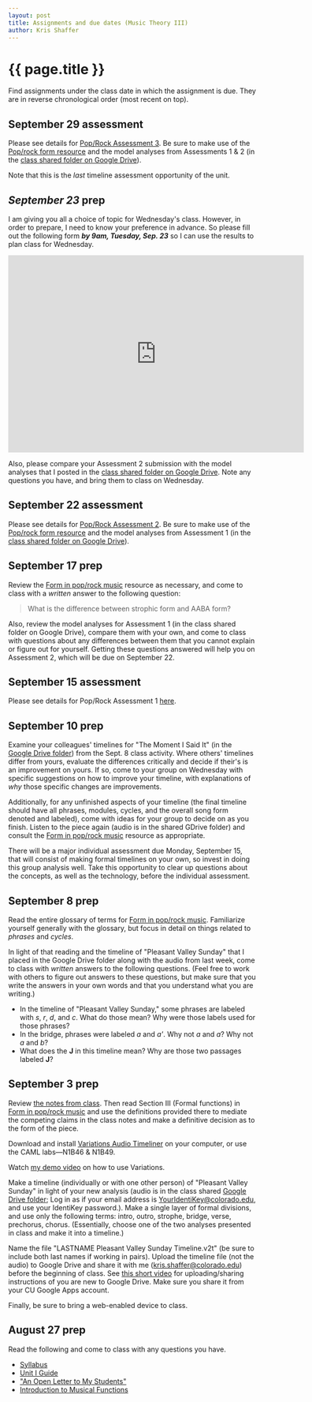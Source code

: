 ```yaml
---
layout: post
title: Assignments and due dates (Music Theory III)
author: Kris Shaffer
---
```


# {{ page.title }} #

Find assignments under the class date in which the assignment is due. They are in reverse chronological order (most recent on top).

## September 29 assessment

Please see details for [Pop/Rock Assessment 3](materials/mt3-PopRockAnalysis3.html). Be sure to make use of the [Pop/rock form resource](http://openmusictheory.com/popRockForm.html) and the model analyses from Assessments  1 & 2 (in the [class shared folder on Google Drive](https://drive.google.com/open?id=0B9o4hmKNoi6cT29FblliMTk0NUE&authuser=1)).

Note that this is the *last* timeline assessment opportunity of the unit.

## *September 23* prep

I am giving you all a choice of topic for Wednesday's class. However, in order to prepare, I need to know your preference in advance. So please fill out the following form ***by 9am, Tuesday, Sep. 23*** so I can use the results to plan class for Wednesday. 

<iframe src="https://docs.google.com/forms/d/1rBzEpJsbrL3u7Mk1GMi5Q5WOG4RTvtX9No5fxiNoglw/viewform?embedded=true" width="600" height="400" frameborder="0" marginheight="0" marginwidth="0">Loading...</iframe>

Also, please compare your Assessment 2 submission with the model analyses that I posted in the [class shared folder on Google Drive](https://drive.google.com/open?id=0B9o4hmKNoi6cT29FblliMTk0NUE&authuser=1). Note any questions you have, and bring them to class on Wednesday.

## September 22 assessment

Please see details for [Pop/Rock Assessment 2](materials/mt3-PopRockAnalysis2.html). Be sure to make use of the [Pop/rock form resource](http://openmusictheory.com/popRockForm.html) and the model analyses from Assessment 1 (in the [class shared folder on Google Drive](https://drive.google.com/open?id=0B9o4hmKNoi6cT29FblliMTk0NUE&authuser=1)).

## September 17 prep

Review the [Form in pop/rock music](http://openmusictheory.com/popRockForm.html) resource as necessary, and come to class with a *written* answer to the following question:

> What is the difference between strophic form and AABA form?

Also, review the model analyses for Assessment 1 (in the class shared folder on Google Drive), compare them with your own, and come to class with questions about any differences between them that you cannot explain or figure out for yourself. Getting these questions answered will help you on Assessment 2, which will be due on September 22.

## September 15 assessment

Please see details for Pop/Rock Assessment 1 [here](materials/mt3-PopRockAnalysis1.html).

## September 10 prep

Examine your colleagues' timelines for "The Moment I Said It" (in the [Google Drive folder](https://drive.google.com/a/colorado.edu/folderview?id=0B9o4hmKNoi6ca1lYNUtpWTd6V1E&usp=sharing)) from the Sept. 8 class activity. Where others' timelines differ from yours, evaluate the differences critically and decide if their's is an improvement on yours. If so, come to your group on Wednesday with specific suggestions on how to improve your timeline, with explanations of *why* those specific changes are improvements.

Additionally, for any unfinished aspects of your timeline (the final timeline should have all phrases, modules, cycles, and the overall song form denoted and labeled), come with ideas for your group to decide on as you finish. Listen to the piece again (audio is in the shared GDrive folder) and consult the [Form in pop/rock music](http://openmusictheory.com/popRockForm.html) resource as appropriate.

There will be a major individual assessment due Monday, September 15, that will consist of making formal timelines on your own, so invest in doing this group analysis well. Take this opportunity to clear up questions about the concepts, as well as the technology, before the individual assessment.

## September 8 prep

Read the entire glossary of terms for [Form in pop/rock music](http://openmusictheory.com/popRockForm.html). Familiarize yourself generally with the glossary, but focus in detail on things related to *phrases* and *cycles*.

In light of that reading and the timeline of "Pleasant Valley Sunday" that I placed in the Google Drive folder along with the audio from last week, come to class with *written* answers to the following questions. (Feel free to work with others to figure out answers to these questions, but make sure that you write the answers in your own words and that you understand what you are writing.)

- In the timeline of "Pleasant Valley Sunday," some phrases are labeled with *s*, *r*, *d*, and *c*. What do those mean? Why were those labels used for those phrases?  
- In the bridge, phrases were labeled *a* and *a'*. Why not *a* and *a*? Why not *a* and *b*?  
- What does the **J** in this timeline mean? Why are those two passages labeled **J**?


## September 3 prep

Review [the notes from class](https://docs.google.com/document/d/1Bzqo3JGihPOrlvmtDI5pAZeyg4wDJT77MFfJ1L35-Vg/edit?usp=sharing). Then read Section III (Formal functions) in [Form in pop/rock music](http://openmusictheory.com/popRockForm.html) and use the definitions provided there to mediate the competing claims in the class notes and make a definitive decision as to the form of the piece.

Download and install [Variations Audio Timeliner](http://variations.sourceforge.net/vat/) on your computer, or use the CAML labs—N1B46 & N1B49.

Watch [my demo video](http://vimeo.com/42041355) on how to use Variations.

Make a timeline (individually or with one other person) of "Pleasant Valley Sunday" in light of your new analysis (audio is in the class shared [Google Drive folder](https://drive.google.com/a/colorado.edu/folderview?id=0B9o4hmKNoi6cT29FblliMTk0NUE&usp=sharing); Log in as if your email address is YourIdentiKey@colorado.edu, and use your IdentiKey password.). Make a single layer of formal divisions, and use only the following terms: intro, outro, strophe, bridge, verse, prechorus, chorus. (Essentially, choose one of the two analyses presented in class and make it into a timeline.)

Name the file "LASTNAME Pleasant Valley Sunday Timeline.v2t" (be sure to include both last names if working in pairs). Upload the timeline file (not the audio) to Google Drive and share it with me (kris.shaffer@colorado.edu) before the beginning of class. See [this short video](https://vimeo.com/73001492) for uploading/sharing instructions of you are new to Google Drive. Make sure you share it from your CU Google Apps account.

Finally, be sure to bring a web-enabled device to class.

## August 27 prep

Read the following and come to class with any questions you have.

- [Syllabus](theory3.html)  
- [Unit I Guide](mt3-unit1.html)  
- ["An Open Letter to My Students"](http://www.hybridpedagogy.com/journal/open-letter-students/)  
- [Introduction to Musical Functions](http://openmusictheory.com/functions.html)